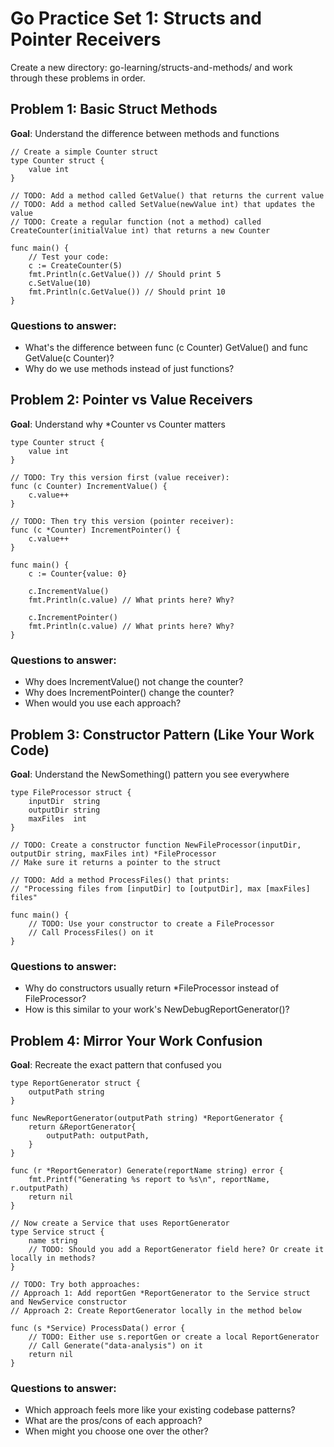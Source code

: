 # Go Practice Set 1: Structs and Pointer Receivers

Create a new directory: go-learning/structs-and-methods/ and work through these problems in order.

## Problem 1: Basic Struct Methods

**Goal**: Understand the difference between methods and functions
```
// Create a simple Counter struct
type Counter struct {
    value int
}

// TODO: Add a method called GetValue() that returns the current value
// TODO: Add a method called SetValue(newValue int) that updates the value
// TODO: Create a regular function (not a method) called CreateCounter(initialValue int) that returns a new Counter

func main() {
    // Test your code:
    c := CreateCounter(5)
    fmt.Println(c.GetValue()) // Should print 5
    c.SetValue(10)
    fmt.Println(c.GetValue()) // Should print 10
}

```

### Questions to answer:

- What's the difference between func (c Counter) GetValue() and func GetValue(c Counter)?
- Why do we use methods instead of just functions?

## Problem 2: Pointer vs Value Receivers

**Goal**: Understand why *Counter vs Counter matters
```
type Counter struct {
    value int
}

// TODO: Try this version first (value receiver):
func (c Counter) IncrementValue() {
    c.value++
}

// TODO: Then try this version (pointer receiver):
func (c *Counter) IncrementPointer() {
    c.value++
}

func main() {
    c := Counter{value: 0}
    
    c.IncrementValue()
    fmt.Println(c.value) // What prints here? Why?
    
    c.IncrementPointer()
    fmt.Println(c.value) // What prints here? Why?
}

```

### Questions to answer:

- Why does IncrementValue() not change the counter?
- Why does IncrementPointer() change the counter?
- When would you use each approach?

## Problem 3: Constructor Pattern (Like Your Work Code)

**Goal**: Understand the NewSomething() pattern you see everywhere
```
type FileProcessor struct {
    inputDir  string
    outputDir string
    maxFiles  int
}

// TODO: Create a constructor function NewFileProcessor(inputDir, outputDir string, maxFiles int) *FileProcessor
// Make sure it returns a pointer to the struct

// TODO: Add a method ProcessFiles() that prints:
// "Processing files from [inputDir] to [outputDir], max [maxFiles] files"

func main() {
    // TODO: Use your constructor to create a FileProcessor
    // Call ProcessFiles() on it
}

```

### Questions to answer:

- Why do constructors usually return *FileProcessor instead of FileProcessor?
- How is this similar to your work's NewDebugReportGenerator()?

## Problem 4: Mirror Your Work Confusion

**Goal**: Recreate the exact pattern that confused you
```
type ReportGenerator struct {
    outputPath string
}

func NewReportGenerator(outputPath string) *ReportGenerator {
    return &ReportGenerator{
        outputPath: outputPath,
    }
}

func (r *ReportGenerator) Generate(reportName string) error {
    fmt.Printf("Generating %s report to %s\n", reportName, r.outputPath)
    return nil
}

// Now create a Service that uses ReportGenerator
type Service struct {
    name string
    // TODO: Should you add a ReportGenerator field here? Or create it locally in methods?
}

// TODO: Try both approaches:
// Approach 1: Add reportGen *ReportGenerator to the Service struct and NewService constructor
// Approach 2: Create ReportGenerator locally in the method below

func (s *Service) ProcessData() error {
    // TODO: Either use s.reportGen or create a local ReportGenerator
    // Call Generate("data-analysis") on it
    return nil
}

```

### Questions to answer:

- Which approach feels more like your existing codebase patterns?
- What are the pros/cons of each approach?
- When might you choose one over the other?
